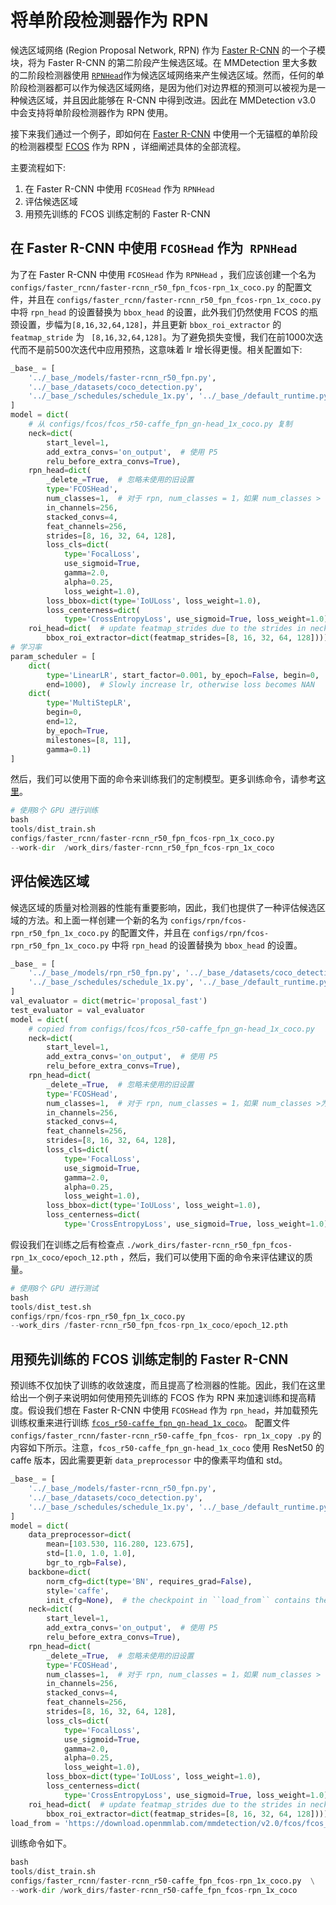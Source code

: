 # 将单阶段检测器作为 RPN

候选区域网络 (Region Proposal Network, RPN) 作为 [Faster R-CNN](https://arxiv.org/abs/1506.01497) 的一个子模块，将为 Faster R-CNN 的第二阶段产生候选区域。在 MMDetection 里大多数的二阶段检测器使用 [`RPNHead`](../../../mmdet/models/dense_heads/rpn_head.py)作为候选区域网络来产生候选区域。然而，任何的单阶段检测器都可以作为候选区域网络，是因为他们对边界框的预测可以被视为是一种候选区域，并且因此能够在 R-CNN 中得到改进。因此在 MMDetection v3.0 中会支持将单阶段检测器作为 RPN 使用。

接下来我们通过一个例子，即如何在 [Faster R-CNN](../../../configs/faster_rcnn/faster-rcnn_r50_fpn_fcos-rpn_1x_coco.py) 中使用一个无锚框的单阶段的检测器模型 [FCOS](../../../configs/fcos/fcos_r50-caffe_fpn_gn-head_1x_coco.py) 作为 RPN ，详细阐述具体的全部流程。

主要流程如下:

1. 在 Faster R-CNN 中使用 `FCOSHead` 作为 `RPNHead`
2. 评估候选区域
3. 用预先训练的 FCOS 训练定制的 Faster R-CNN

## 在 Faster R-CNN 中使用 `FCOSHead` 作为` RPNHead`

为了在 Faster R-CNN 中使用 `FCOSHead` 作为 `RPNHead` ，我们应该创建一个名为 `configs/faster_rcnn/faster-rcnn_r50_fpn_fcos-rpn_1x_coco.py` 的配置文件，并且在 `configs/faster_rcnn/faster-rcnn_r50_fpn_fcos-rpn_1x_coco.py` 中将 `rpn_head` 的设置替换为 `bbox_head` 的设置，此外我们仍然使用 FCOS 的瓶颈设置，步幅为`[8,16,32,64,128]`，并且更新 `bbox_roi_extractor` 的 `featmap_stride` 为 ` [8,16,32,64,128]`。为了避免损失变慢，我们在前1000次迭代而不是前500次迭代中应用预热，这意味着 lr 增长得更慢。相关配置如下:

```python
_base_ = [
    '../_base_/models/faster-rcnn_r50_fpn.py',
    '../_base_/datasets/coco_detection.py',
    '../_base_/schedules/schedule_1x.py', '../_base_/default_runtime.py'
]
model = dict(
    # 从 configs/fcos/fcos_r50-caffe_fpn_gn-head_1x_coco.py 复制
    neck=dict(
        start_level=1,
        add_extra_convs='on_output',  # 使用 P5
        relu_before_extra_convs=True),
    rpn_head=dict(
        _delete_=True,  # 忽略未使用的旧设置
        type='FCOSHead',
        num_classes=1,  # 对于 rpn, num_classes = 1，如果 num_classes > 1，它将在 TwoStageDetector 中自动设置为1
        in_channels=256,
        stacked_convs=4,
        feat_channels=256,
        strides=[8, 16, 32, 64, 128],
        loss_cls=dict(
            type='FocalLoss',
            use_sigmoid=True,
            gamma=2.0,
            alpha=0.25,
            loss_weight=1.0),
        loss_bbox=dict(type='IoULoss', loss_weight=1.0),
        loss_centerness=dict(
            type='CrossEntropyLoss', use_sigmoid=True, loss_weight=1.0)),
    roi_head=dict(  # update featmap_strides due to the strides in neck
        bbox_roi_extractor=dict(featmap_strides=[8, 16, 32, 64, 128])))
# 学习率
param_scheduler = [
    dict(
        type='LinearLR', start_factor=0.001, by_epoch=False, begin=0,
        end=1000),  # Slowly increase lr, otherwise loss becomes NAN
    dict(
        type='MultiStepLR',
        begin=0,
        end=12,
        by_epoch=True,
        milestones=[8, 11],
        gamma=0.1)
]
```

然后，我们可以使用下面的命令来训练我们的定制模型。更多训练命令，请参考[这里](train.md)。

```python
# 使用8个 GPU 进行训练
bash
tools/dist_train.sh
configs/faster_rcnn/faster-rcnn_r50_fpn_fcos-rpn_1x_coco.py
--work-dir  /work_dirs/faster-rcnn_r50_fpn_fcos-rpn_1x_coco
```

## 评估候选区域

候选区域的质量对检测器的性能有重要影响，因此，我们也提供了一种评估候选区域的方法。和上面一样创建一个新的名为 `configs/rpn/fcos-rpn_r50_fpn_1x_coco.py` 的配置文件，并且在 `configs/rpn/fcos-rpn_r50_fpn_1x_coco.py` 中将 `rpn_head` 的设置替换为 `bbox_head` 的设置。

```python
_base_ = [
    '../_base_/models/rpn_r50_fpn.py', '../_base_/datasets/coco_detection.py',
    '../_base_/schedules/schedule_1x.py', '../_base_/default_runtime.py'
]
val_evaluator = dict(metric='proposal_fast')
test_evaluator = val_evaluator
model = dict(
    # copied from configs/fcos/fcos_r50-caffe_fpn_gn-head_1x_coco.py
    neck=dict(
        start_level=1,
        add_extra_convs='on_output',  # 使用 P5
        relu_before_extra_convs=True),
    rpn_head=dict(
        _delete_=True,  # 忽略未使用的旧设置
        type='FCOSHead',
        num_classes=1,  # 对于 rpn, num_classes = 1，如果 num_classes >为1，它将在 rpn 中自动设置为1
        in_channels=256,
        stacked_convs=4,
        feat_channels=256,
        strides=[8, 16, 32, 64, 128],
        loss_cls=dict(
            type='FocalLoss',
            use_sigmoid=True,
            gamma=2.0,
            alpha=0.25,
            loss_weight=1.0),
        loss_bbox=dict(type='IoULoss', loss_weight=1.0),
        loss_centerness=dict(
            type='CrossEntropyLoss', use_sigmoid=True, loss_weight=1.0)))
```

假设我们在训练之后有检查点 `./work_dirs/faster-rcnn_r50_fpn_fcos-rpn_1x_coco/epoch_12.pth` ，然后，我们可以使用下面的命令来评估建议的质量。

```python
# 使用8个 GPU 进行测试
bash
tools/dist_test.sh
configs/rpn/fcos-rpn_r50_fpn_1x_coco.py
--work_dirs /faster-rcnn_r50_fpn_fcos-rpn_1x_coco/epoch_12.pth
```

## 用预先训练的 FCOS 训练定制的 Faster R-CNN

预训练不仅加快了训练的收敛速度，而且提高了检测器的性能。因此，我们在这里给出一个例子来说明如何使用预先训练的 FCOS 作为 RPN 来加速训练和提高精度。假设我们想在 Faster R-CNN 中使用 `FCOSHead` 作为 `rpn_head`，并加载预先训练权重来进行训练 [`fcos_r50-caffe_fpn_gn-head_1x_coco`](https://download.openmmlab.com/mmdetection/v2.0/fcos/fcos_r50_caffe_fpn_gn-head_1x_coco/fcos_r50_caffe_fpn_gn-head_1x_coco-821213aa.pth)。 配置文件 `configs/faster_rcnn/faster-rcnn_r50-caffe_fpn_fcos- rpn_1x_copy .py` 的内容如下所示。注意，`fcos_r50-caffe_fpn_gn-head_1x_coco` 使用 ResNet50 的 caffe 版本，因此需要更新 `data_preprocessor` 中的像素平均值和 std。

```python
_base_ = [
    '../_base_/models/faster-rcnn_r50_fpn.py',
    '../_base_/datasets/coco_detection.py',
    '../_base_/schedules/schedule_1x.py', '../_base_/default_runtime.py'
]
model = dict(
    data_preprocessor=dict(
        mean=[103.530, 116.280, 123.675],
        std=[1.0, 1.0, 1.0],
        bgr_to_rgb=False),
    backbone=dict(
        norm_cfg=dict(type='BN', requires_grad=False),
        style='caffe',
        init_cfg=None),  # the checkpoint in ``load_from`` contains the weights of backbone
    neck=dict(
        start_level=1,
        add_extra_convs='on_output',  # 使用 P5
        relu_before_extra_convs=True),
    rpn_head=dict(
        _delete_=True,  # 忽略未使用的旧设置
        type='FCOSHead',
        num_classes=1,  # 对于 rpn, num_classes = 1，如果 num_classes > 1，它将在 TwoStageDetector 中自动设置为1
        in_channels=256,
        stacked_convs=4,
        feat_channels=256,
        strides=[8, 16, 32, 64, 128],
        loss_cls=dict(
            type='FocalLoss',
            use_sigmoid=True,
            gamma=2.0,
            alpha=0.25,
            loss_weight=1.0),
        loss_bbox=dict(type='IoULoss', loss_weight=1.0),
        loss_centerness=dict(
            type='CrossEntropyLoss', use_sigmoid=True, loss_weight=1.0)),
    roi_head=dict(  # update featmap_strides due to the strides in neck
        bbox_roi_extractor=dict(featmap_strides=[8, 16, 32, 64, 128])))
load_from = 'https://download.openmmlab.com/mmdetection/v2.0/fcos/fcos_r50_caffe_fpn_gn-head_1x_coco/fcos_r50_caffe_fpn_gn-head_1x_coco-821213aa.pth'
```

训练命令如下。

```python
bash
tools/dist_train.sh
configs/faster_rcnn/faster-rcnn_r50-caffe_fpn_fcos-rpn_1x_coco.py  \
--work-dir /work_dirs/faster-rcnn_r50-caffe_fpn_fcos-rpn_1x_coco
```

